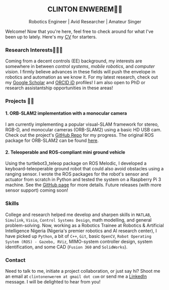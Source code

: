 <h2 align = "center"> CLINTON ENWEREM🤖🚀 </h2>
<p align = "center"> Robotics Engineer | Avid Researcher | Amateur Singer </p>

Welcome! Now that you're here, feel free to check around for what I've been up to lately.
Here's my [CV](docs/CV_1.pdf) for starters. 

### Research Interests👨‍🔬🔬

Coming from a decent controls (EE) background, my interests are somewhere in between _control systems_, _mobile robotics_, and _computer vision_. I firmly believe advances in these fields will push the envelope in robotics and automation as we know it. For my latest research, check out my [Google Scholar](https://scholar.google.com/citations?user=fnsAFv8AAAAJ&hl=en) and [ORCID iD](https://orcid.org/0000-0002-4239-2941) profiles! I am also open to PhD or research assistantship opportunities in these areas!

### Projects 👨‍💻
#### 1. ORB-SLAM2 implementation with a monocular camera
I am currently implementing a popular visual-SLAM framework for stereo, RGB-D, and monocular cameras (ORB-SLAM2) using a basic HD USB cam. Check out the project's [GitHub Repo](https://github.com/intellimath1/ORB-SLAM2-with-monocular-camera) for my progress. The original ROS package for ORB-SLAM2 can be found [here](https://github.com/appliedAI-Initiative/orb_slam_2_ros).

#### 2. Teleoperable and ROS-compliant mini ground vehicle
Using the turtlebot3_teleop package on ROS Melodic, I developed a keyboard-teleoperable ground robot that could also avoid obstacles using a ranging sensor. I wrote the ROS packages for the robot's sensor and actuator from scratch in Python and tested the system on a Raspberry Pi 3 machine. See the [GitHub page](https://github.com/intellimath1/robot_car_ros) for more details. Future releases (with more sensor support) coming soon!

### Skills

College and research helped me develop and sharpen skills in `MATLAB`, `Simulink`, `Visio`, `Control Systems Design`, math modelling, and general problem-solving. Now, working as a Robotics Trainee at Robotics & Artificial Intelligence Nigeria (Nigeria's premier robotics and AI research center), I have picked up `Python`, a bit of `C++`, `Git`, basic `OpenCV`, `Robot Operating System (ROS) - Gazebo, RViz`, MIMO-system controller design, system identification, and some CAD (`Fusion 360` and `SolidWorks`).

### Contact

Need to talk to me, initiate a project collaboration, or just say hi? Shoot me an email at `clintonenwerem at gmail dot com` or send me a [LinkedIn](https://www.linkedin.com/in/clinton-enwerem-a17715b1/) message. I will be delighted to hear from you!

